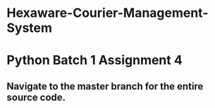 # Hexaware-Courier-Management-System

# Python Batch 1 Assignment 4

## Navigate to the master branch for the entire source code.
